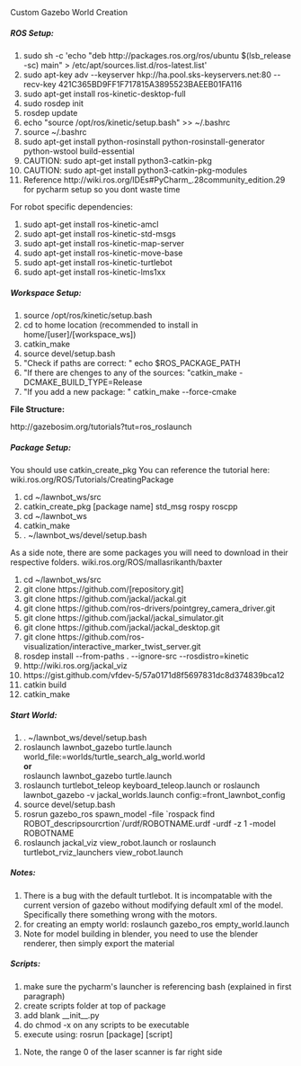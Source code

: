 <html>
<body>
    <a link="http://gazebosim.org/tutorials?tut=ros_roslaunch"> 
        Custom Gazebo World Creation
    </a>
    <h5>
        <b>ROS Setup:</b>
    </h5>
    <p>
        <ol>
            <li>sudo sh -c 'echo "deb http://packages.ros.org/ros/ubuntu $(lsb_release -sc) main" > /etc/apt/sources.list.d/ros-latest.list'</li>
            <li>sudo apt-key adv --keyserver hkp://ha.pool.sks-keyservers.net:80 --recv-key 421C365BD9FF1F717815A3895523BAEEB01FA116</li>
            <li>sudo apt-get install ros-kinetic-desktop-full</li>
            <li>sudo rosdep init</li>
            <li>rosdep update</li>
            <li>echo "source /opt/ros/kinetic/setup.bash" >> ~/.bashrc</li>
            <li>source ~/.bashrc</li>
            <li>sudo apt-get install python-rosinstall python-rosinstall-generator python-wstool build-essential</li>
            <li>CAUTION: sudo apt-get install python3-catkin-pkg</li>
            <li>CAUTION: sudo apt-get install python3-catkin-pkg-modules</li>
            <li>Reference http://wiki.ros.org/IDEs#PyCharm_.28community_edition.29 for pycharm setup so you dont waste time</li>
        </ol>
        <p> For robot specific dependencies: </p>
        <ol>
            <li>sudo apt-get install ros-kinetic-amcl</li>
            <li>sudo apt-get install ros-kinetic-std-msgs</li>
            <li>sudo apt-get install ros-kinetic-map-server</li>
            <li>sudo apt-get install ros-kinetic-move-base</li>
            <li>sudo apt-get install ros-kinetic-turtlebot</li>
            <li>sudo apt-get install ros-kinetic-lms1xx</li>
        </ol>
    </p>  
    <h5>
        <b>Workspace Setup:</b>
    </h5>
    <p>
        <ol>
            <li>source /opt/ros/kinetic/setup.bash</li>
            <li>cd to home location (recommended to install in home/[user]/[workspace_ws])</li>
            <li>catkin_make</li>
	    <li>source devel/setup.bash</li>
	    <li>"Check if paths are correct: " echo $ROS_PACKAGE_PATH</li>
            <li>"If there are chenges to any of the sources: "catkin_make -DCMAKE_BUILD_TYPE=Release</li>
	    <li>"If you add a new package: " catkin_make --force-cmake</li>
        </ol>
        <p><b>File Structure: </b></p>
        <a>http://gazebosim.org/tutorials?tut=ros_roslaunch</a>
    </p>
    <h5>
        <b>Package Setup:</b>
    </h5>
    <p>
        You should use catkin_create_pkg
        You can reference the tutorial here:
        <a>wiki.ros.org/ROS/Tutorials/CreatingPackage</a> 
        <ol>
            <li>cd ~/lawnbot_ws/src </li>
            <li>catkin_create_pkg [package name] std_msg rospy roscpp </li>
            <li>cd ~/lawnbot_ws </li>
            <li>catkin_make </li>
            <li>. ~/lawnbot_ws/devel/setup.bash </li>
        </ol>
        As a side note, there are some packages you will need to
        download in their respective folders.  
        <a>wiki.ros.org/ROS/mallasrikanth/baxter</a> 
        <ol>
            <li>cd ~/lawnbot_ws/src </li>
            <li>git clone https://github.com/[repository.git]</li>
            <li>git clone https://github.com/jackal/jackal.git</li>
            <li>git clone https://github.com/ros-drivers/pointgrey_camera_driver.git</li>
            <li>git clone https://github.com/jackal/jackal_simulator.git</li>
            <li>git clone https://github.com/jackal/jackal_desktop.git</li>
            <li>git clone https://github.com/ros-visualization/interactive_marker_twist_server.git</li>
            <li>rosdep install --from-paths . --ignore-src --rosdistro=kinetic</li>
            <li>http://wiki.ros.org/jackal_viz</li>
            <li>https://gist.github.com/vfdev-5/57a0171d8f5697831dc8d374839bca12</li>
            <li>catkin build</li>
            <li>catkin_make</li>
        </ol>
    </p>
    <h5>
        <b>Start World:</b>
    </h5>
    <p>
        <ol>
            <li>. ~/lawnbot_ws/devel/setup.bash </li>
            <li>
                roslaunch lawnbot_gazebo turtle.launch world_file:=worlds/turtle_search_alg_world.world
                <br><b>or</b><br>
                roslaunch lawnbot_gazebo turtle.launch 
            </li>
            <li>roslaunch turtlebot_teleop keyboard_teleop.launch or
             roslaunch lawnbot_gazebo -v jackal_worlds.launch config:=front_lawnbot_config</li>
            <li>source devel/setup.bash </li>
            <li>rosrun gazebo_ros spawn_model -file `rospack find ROBOT_descripsourcrtion`/urdf/ROBOTNAME.urdf -urdf -z 1 -model ROBOTNAME </li>
            <li>roslaunch jackal_viz view_robot.launch or roslaunch turtlebot_rviz_launchers view_robot.launch</li>
        </ol>
    </p>
    <h5>
        <b>Notes:</b>
    </h5>
    <p>
        <ol>
            <li>There is a bug with the default turtlebot. It is incompatable with the current
             version of gazebo without modifying default xml of the model. Specifically there something wrong with the motors.</li> 
            <li>for creating an empty world: roslaunch gazebo_ros empty_world.launch </li>
            <li>Note for model building in blender, you need to use the blender renderer, then simply export the material </li>
        </ol>
    </p>
        <h5>
        <b>Scripts:</b>
    </h5>
    <p>
        <ol>
            <li> make sure the pycharm's launcher is referencing bash (explained in first paragraph) </li>
            <li> create scripts folder at top of package </li>
            <li> add blank __init__.py </li>
            <li> do chmod -x on any scripts to be executable </li>
            <li> execute using: rosrun [package] [script] </li>
        </ol>
    </p>
    <p>
        <ol>
            <li> Note, the range 0 of the laser scanner is far right side </li>
        </ol>
    </p>
</body>
</html>



